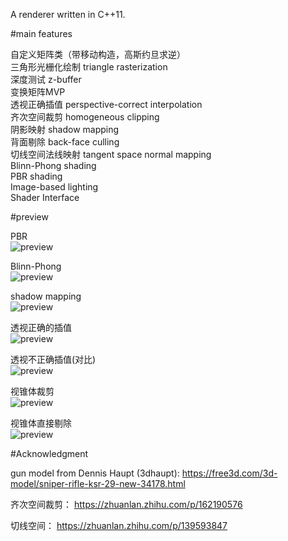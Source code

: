 A renderer written in C++11.

#main features

自定义矩阵类（带移动构造，高斯约旦求逆）  
三角形光栅化绘制 triangle rasterization  
深度测试 z-buffer  
变换矩阵MVP  
透视正确插值 perspective-correct interpolation  
齐次空间裁剪 homogeneous clipping  
阴影映射 shadow mapping  
背面剔除 back-face culling  
切线空间法线映射 tangent space normal mapping  
Blinn-Phong shading  
PBR shading  
Image-based lighting  
Shader Interface  

#preview

PBR  
![preview](https://github.com/aihara-mei/Project_Renderer/raw/master/img/pbr.png?raw=true)

Blinn-Phong  
![preview](https://github.com/aihara-mei/Project_Renderer/raw/master/img/blin-phong.png?raw=true)

shadow mapping  
![preview](https://github.com/aihara-mei/Project_Renderer/raw/master/img/shadowmap.png?raw=true)

透视正确的插值  
![preview](https://github.com/aihara-mei/Project_Renderer/raw/master/img/after_correct.png?raw=true)

透视不正确插值(对比)  
![preview](https://github.com/aihara-mei/Project_Renderer/raw/master/img/before_correct.png?raw=true)

视锥体裁剪  
![preview](https://github.com/aihara-mei/Project_Renderer/raw/master/img/clipping.png?raw=true)

视锥体直接剔除  
![preview](https://github.com/aihara-mei/Project_Renderer/raw/master/img/culling.png?raw=true)

#Acknowledgment  

gun model from Dennis Haupt (3dhaupt): https://free3d.com/3d-model/sniper-rifle-ksr-29-new-34178.html  

齐次空间裁剪： https://zhuanlan.zhihu.com/p/162190576

切线空间： https://zhuanlan.zhihu.com/p/139593847